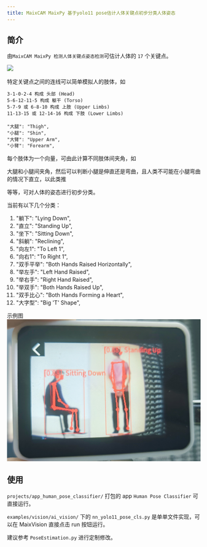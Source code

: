 ```yaml
---
title: MaixCAM MaixPy 基于yolo11 pose估计人体关键点初步分类人体姿态
---
```



## 简介

由`MaixCAM MaixPy 检测人体关键点姿态检测`可估计人体的 `17` 个关键点。

![](../../assets/body_keypoints.jpg)

特定关键点之间的连线可以简单模拟人的肢体，如

```markdown
3-1-0-2-4 构成 头部 (Head)
5-6-12-11-5 构成 躯干 (Torso)
5-7-9 或 6-8-10 构成 上肢 (Upper Limbs)
11-13-15 或 12-14-16 构成 下肢 (Lower Limbs)

"大腿": "Thigh",
"小腿": "Shin",
"大臂": "Upper Arm",
"小臂": "Forearm",
```

每个肢体为一个向量，可由此计算不同肢体间夹角，如

大腿和小腿间夹角，然后可以判断小腿是伸直还是弯曲，且人类不可能在小腿弯曲的情况下直立，以此类推

等等，可对人体的姿态进行初步分类。

当前有以下几个分类：

1. "躺下": "Lying Down",
2. "直立": "Standing Up",
3. "坐下": "Sitting Down",
4. "斜躺": "Reclining",
5. "向左1": "To Left 1",
6. "向右1": "To Right 1",
7. "双手平举": "Both Hands Raised Horizontally",
8. "举左手": "Left Hand Raised",
9. "举右手": "Right Hand Raised",
10. "举双手": "Both Hands Raised Up",
11. "双手比心": "Both Hands Forming a Heart",
12. "大字型": "Big 'T' Shape",


示例图
![](../../assets/body_pose_classification.jpg)

## 使用

`projects/app_human_pose_classifier/` 打包的 app `Human Pose Classifier` 可直接运行。

`examples/vision/ai_vision/` 下的 `nn_yolo11_pose_cls.py` 是单单文件实现，可以在 MaixVision 直接点击 run 按钮运行。

建议参考 `PoseEstimation.py` 进行定制修改。